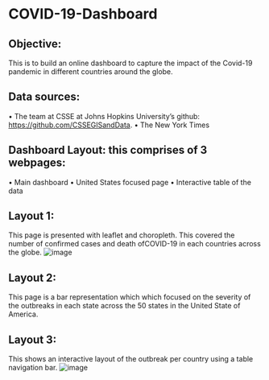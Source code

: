 # COVID-19-Dashboard
## Objective:
This is to build an online dashboard to capture the impact of the Covid-19 pandemic in different countries around the globe.
## Data sources:
• The team at CSSE at Johns Hopkins University’s github:
https://github.com/CSSEGISandData.
• The New York Times

## Dashboard Layout: this comprises of 3 webpages:
• Main dashboard
• United States focused page
• Interactive table of the data
## Layout 1:
This page is presented with leaflet and choropleth. This covered the number of confirmed cases and death ofCOVID-19 in each countries across the globe.
![image](https://user-images.githubusercontent.com/57304123/88913533-f7195480-d215-11ea-8004-88934ecef7fd.png)

## Layout 2:
This page is a bar representation which which focused on the severity of the outbreaks in each state across the 50 states in the United State of America.

## Layout 3:
This shows an interactive layout of the outbreak per country
using a table navigation bar.
![image](https://user-images.githubusercontent.com/57304123/88914176-149aee00-d217-11ea-9b92-1d8a71267b62.png)